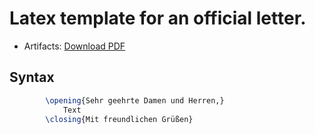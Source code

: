 # Latex template for an official letter.


- Artifacts: [Download PDF](https://github.com/Fevecx/CodeSnippet/actions/workflows/latex.yml)


## Syntax

```Latex
		\opening{Sehr geehrte Damen und Herren,}	
            Text
		\closing{Mit freundlichen Grüßen}
```